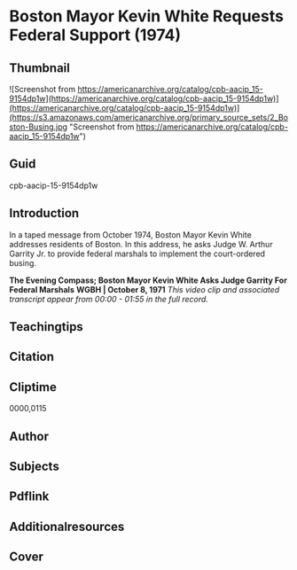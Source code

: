 # Boston Mayor Kevin White Requests Federal Support (1974)

## Thumbnail

![Screenshot from https://americanarchive.org/catalog/cpb-aacip_15-9154dp1w](https://americanarchive.org/catalog/cpb-aacip_15-9154dp1w)](https://americanarchive.org/catalog/cpb-aacip_15-9154dp1w)](https://s3.amazonaws.com/americanarchive.org/primary_source_sets/2_Boston-Busing.jpg "Screenshot from https://americanarchive.org/catalog/cpb-aacip_15-9154dp1w")


## Guid
cpb-aacip-15-9154dp1w 

## Introduction

In a taped message from October 1974, Boston Mayor Kevin White addresses residents of Boston. In this address, he asks Judge W. Arthur Garrity Jr. to provide federal marshals to implement the court-ordered busing. 

<b>The Evening Compass; Boston Mayor Kevin White Asks Judge Garrity For Federal Marshals</b>
<b>WGBH | October 8, 1971</b>
<i>This video clip and associated transcript appear from 00:00 - 01:55 in the full record.</i>

## Teachingtips

## Citation

## Cliptime

0000,0115

## Author
## Subjects
## Pdflink
## Additionalresources
## Cover
